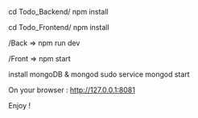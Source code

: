 cd Todo_Backend/
npm install

cd Todo_Frontend/
npm install

/Back => npm run dev

/Front => npm start

install mongoDB & mongod
sudo service mongod start 


On your browser : http://127.0.0.1:8081

Enjoy !